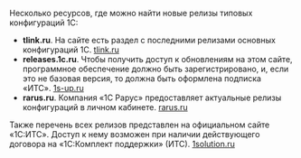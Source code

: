 Несколько ресурсов, где можно найти новые релизы типовых конфигураций 1С:

- **tlink.ru**. На сайте есть раздел с последними релизами основных конфигураций 1С. [tlink.ru](https://tlink.ru/company/relizy/)
- **releases.1c.ru**. Чтобы получить доступ к обновлениям на этом сайте, программное обеспечение должно быть зарегистрировано, и, если это не базовая версия, то должна быть оформлена подписка «ИТС». [1s-up.ru](https://www.1s-up.ru/relizy-1s/)
- **rarus.ru**. Компания «1С Рарус» предоставляет актуальные релизы конфигураций в личном кабинете. [rarus.ru](https://rarus.ru/support/releases/)

Также перечень всех релизов представлен на официальном сайте «1С:ИТС». Доступ к нему возможен при наличии действующего договора на «1С:Комплект поддержки» (ИТС). [1solution.ru](https://1solution.ru/events/articles/na-kakoy-reliz-obnovlyat-1s-aktualnye-relizy-i-osobennosti-obnovleniy-netipovykh-resheniy-1s/)